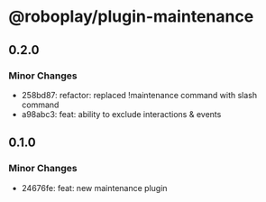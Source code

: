 # @roboplay/plugin-maintenance

## 0.2.0

### Minor Changes

- 258bd87: refactor: replaced !maintenance command with slash command
- a98abc3: feat: ability to exclude interactions & events

## 0.1.0

### Minor Changes

- 24676fe: feat: new maintenance plugin
